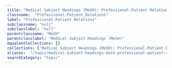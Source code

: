 ```yaml
--- 
 title: "Medical Subject Headings (MeSH): Professional-Patient Relations" 
 classname:  "Professional-Patient_Relations" 
 label: "Professional-Patient Relations" 
 subclassname: "null" 
 subclasslabel: "null" 
 parentclassname: "MeSH" 
 parentclasslabel: "Medical Subject Headings (MeSH)" 
 equalentCollections: [] 
 collections: ['Medical Subject Headings (MeSH): Professional-Patient Relations']
 aliases:  "/topic/medical-subject-headings-mesh-professional-patient-relations"  
 searchCategory: "topic" 
---
```

